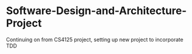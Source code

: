 # Software-Design-and-Architecture-Project
Continuing on from CS4125 project, setting up new project to incorporate TDD 
